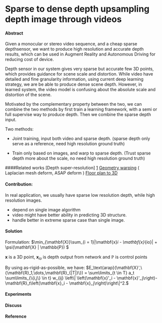 # Sparse to dense depth upsampling  depth image through videos


#### Abstract
Given a monocular or stereo video sequence, and a cheap sparse depthsensor, we want to produce high resolution and accurate depth results, which can be used in Augment Reality and Autonomous Driving for reducing cost of device.

Depth sensor in our system gives very sparse but accurate few 3D points, which provides guidance for scene scale and distortion.   While video have detailed and fine granularity information, using current deep learning strategy, we are be able to produce dense scene depth. However, in learned system, the video model is confusing about the absolute scale and distortion of the scene.  

Motivated by the complementary property between the two, we can combine the two methods by first train a learning framework, with a semi or full supervise way to produce depth.  Then we combine the sparse depth input.

Two methods:

- Joint training, input both video and sparse depth. (sparse depth only serve as a reference, need high resolution ground truth)

- Train only based on images, and warp to sparse depth. (Trust sparse depth more about the scale, no need high resolution ground truth)

####Related works
[Depth super-resolution] [1]
[Geometry warping][2] ( Laplacian mesh deform, ASAP deform )
[Floor plan to 3D][3]

#### Contribution:
In real application, we usually have sparse low resolution depth,
while high resolution images.

- depend on single image algorithm
- video might have better ability in predicting 3D structure.
- handle better in extreme sparse case than single image.


#### Solution
Formulation:
$\min_{\mathbf{X}}\sum_{i = 1}|\mathbf{x}_i - \mathbf{x}_{io}|  + \psi(\mathbf{X} | \mathbb{P})    $

$\mathbf{x}$ is a 3D point,  $\mathbf{x}_{io}$ is depth output from network and $\mathbb{P}$ is control points

By using as-rigid-as-possible, we have:
$E_\text{arap}(\mathbf{X}',\{\mathbf{R}_1,\dots,\mathbf{R}_{|T|}\}) = \sum\limits_{t \in T} a_t \sum\limits_{\{i,j\}
\in t} w_{ij} \left\|
\left(\mathbf{x}'_i - \mathbf{x}'_j\right)-
\mathbf{R}_t\left(\mathbf{x}_i - \mathbf{x}_j\right)\right\|^2.$

#### Experiments


#### Discuss



#### Reference
[1]:https://arxiv.org/abs/1607.01977  "Song et.al ECCV 2016"
[2]:http://www.jsoftware.us/vol7/jsw0709-21.pdf
[3]:http://www.cs.toronto.edu/~fidler/projects/rent3D.html

